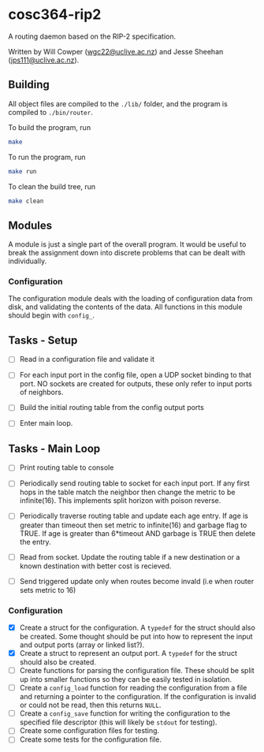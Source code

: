 # cosc364-rip2

A routing daemon based on the RIP-2 specification.

Written by Will Cowper (<wgc22@uclive.ac.nz>) and Jesse Sheehan (<jps111@uclive.ac.nz>).

## Building

All object files are compiled to the `./lib/` folder, and the program is compiled to `./bin/router`.

To build the program, run

```bash
make
```

To run the program, run

```bash
make run
```

To clean the build tree, run

```bash
make clean
```

## Modules

A module is just a single part of the overall program. It would be useful to break the assignment down into discrete problems that can be dealt with individually.

### Configuration

The configuration module deals with the loading of configuration data from disk, and validating the contents of the data. All functions in this module should begin with `config_`.

## Tasks - Setup

- [ ] Read in a configuration file and validate it
- [ ] For each input port in the config file, open a UDP socket binding to that port. NO sockets are created for outputs, these only refer to input ports of neighbors.

- [ ] Build the initial routing table from the config output ports

- [ ] Enter main loop.

## Tasks - Main Loop

- [ ] Print routing table to console

- [ ] Periodically send routing table to socket for each input port. If any first hops in the table match the neighbor then change the metric to be infinite(16). This implements split horizon with poison reverse.

- [ ] Periodically traverse routing table and update each age entry. If age is greater than timeout then set metric to infinite(16) and garbage flag to TRUE. If age is greater than 6*timeout AND garbage is TRUE then delete the entry.

- [ ] Read from socket. Update the routing table if a new destination or a known destination with better cost is recieved.

- [ ] Send triggered update only when routes become invald (i.e when router sets metric to 16)

### Configuration

- [x] Create a struct for the configuration. A `typedef` for the struct should also be created. Some thought should be put into how to represent the input and output ports (array or linked list?).
- [x] Create a struct to represent an output port. A `typedef` for the struct should also be created.
- [ ] Create functions for parsing the configuration file. These should be split up into smaller functions so they can be easily tested in isolation.
- [ ] Create a `config_load` function for reading the configuration from a file and returning a pointer to the configuration. If the configuration is invalid or could not be read, then this returns `NULL`.
- [ ] Create a `config_save` function for writing the configuration to the specified file descriptor (this will likely be `stdout` for testing).
- [ ] Create some configuration files for testing.
- [ ] Create some tests for the configuration file.
